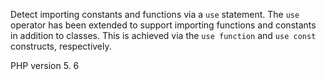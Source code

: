 Detect importing constants and functions via a `use` statement.
The `use` operator has been extended to support importing functions and
constants in addition to classes.  This is achieved via the `use function`
and `use const` constructs, respectively. 

PHP version 5. 6